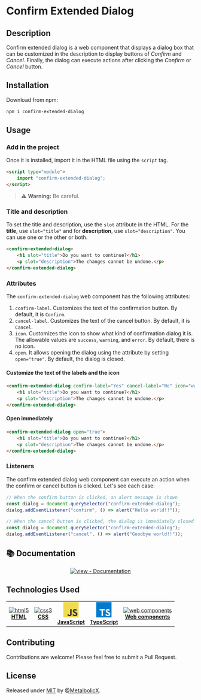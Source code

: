 # Confirm Extended Dialog

## Description
Confirm extended dialog is a web component that displays a dialog box that can be customized in the description to display buttons of *Confirm* and *Cancel*. Finally, the dialog can execute actions after clicking the *Confirm* or *Cancel* button.

## Installation
Download from npm:

```sh
npm i confirm-extended-dialog
```

## Usage

### Add in the project

Once it is installed, import it in the HTML file using the `script` tag.

```html
<script type="module">
    import "confirm-extended-dialog";
</script>
```

> ⚠ **Warning:** Be careful.

### Title and description

To set the title and description, use the `slot` attribute in the HTML. For the **title**, use `slot="title"` and for **description**, use `slot="description"`. You can use one or the other or both.

```html
<confirm-extended-dialog>
    <h1 slot="title">Do you want to continue?</h1>
    <p slot="description">The changes cannot be undone.</p>
</confirm-extended-dialog>
```
### Attributes

The `confirm-extended-dialog` web component has the following attributes:

1. `confirm-label`. Customizes the text of the confirmation button. By default, it is `Confirm`.
2. `cancel-label`. Customizes the text of the cancel button. By default, it is `Cancel`.
3. `icon`. Customizes the icon to show what kind of confirmation dialog it is. The allowable values are `success`, `warning`, and `error`. By default, there is no icon.
4. `open`. It allows opening the dialog using the attribute by setting `open="true"`. By default, the dialog is closed.

#### Customize the text of the labels and the icon

```html
<confirm-extended-dialog confirm-label="Yes" cancel-label="No" icon="warning">
    <h1 slot="title">Do you want to continue?</h1>
    <p slot="description">The changes cannot be undone.</p>
</confirm-extended-dialog>
```

#### Open immediately

```html
<confirm-extended-dialog open="true">
    <h1 slot="title">Do you want to continue?</h1>
    <p slot="description">The changes cannot be undone.</p>
</confirm-extended-dialog>
```

### Listeners

The confirm extended dialog web component can execute an action when the confirm or cancel button is clicked. Let's see each case:

```js
// When the confirm button is clicked, an alert message is shown
const dialog = document.querySelector("confirm-extended-dialog");
dialog.addEventListener("confirm", () => alert("Hello world!!"));
```

```js
// When the cancel button is clicked, the dialog is immediately closed and an alert message is shown.
const dialog = document.querySelector("confirm-extended-dialog");
dialog.addEventListener("cancel", () => alert("Goodbye world!!"));
```

## 📚 Documentation

<div align="center">

[![view - Documentation](https://img.shields.io/badge/view-Documentation-blue?style=for-the-badge)](https://metalbolicx.github.io/confirm-extended-dialog/#/api-reference)

</div>

## Technologies Used

<table style="border: none;">
  <tr>
    <td align="center">
      <a href="https://www.w3.org/html/" target="_blank">
        <img src="https://upload.wikimedia.org/wikipedia/commons/3/38/HTML5_Badge.svg" alt="html5" width="42" height="42" /><br/>
        <b>HTML</b><br/>
      </a>
    </td>
    <td align="center">
      <a href="https://www.w3schools.com/css/" target="_blank">
        <img src="https://upload.wikimedia.org/wikipedia/commons/a/ab/Official_CSS_Logo.svg" alt="css3" width="42" height="42" /><br/>
        <b>CSS</b><br/>
      </a>
    </td>
    </td>
    <td align="center">
      <a href="https://developer.mozilla.org/en-US/docs/Web/JavaScript" target="_blank">
        <img src="https://raw.githubusercontent.com/devicons/devicon/master/icons/javascript/javascript-original.svg" alt="js" width="42" height="42" /><br/>
        <b>JavaScript</b><br/>
      </a>
    </td>
    <td align="center">
      <a href="https://www.typescriptlang.org/" target="_blank">
        <img src="https://raw.githubusercontent.com/devicons/devicon/master/icons/typescript/typescript-original.svg" alt="ts" width="42" height="42" /><br/>
        <b>TypeScript</b><br/>
      </a>
    </td>
    <td align="center">
      <a href="https://developer.mozilla.org/en-US/docs/Web/API/Web_components" target="_blank">
        <img src="https://web-components-resources.appspot.com/static/logo.svg" alt="web components" width="42" height="42" /><br/>
        <b>Web components</b><br/>
      </a>
    </td>
  </tr>
</table>

## Contributing

Contributions are welcome! Please feel free to submit a Pull Request.

## License

Released under [MIT](/LICENSE) by [@MetalbolicX](https://github.com/MetalbolicX).